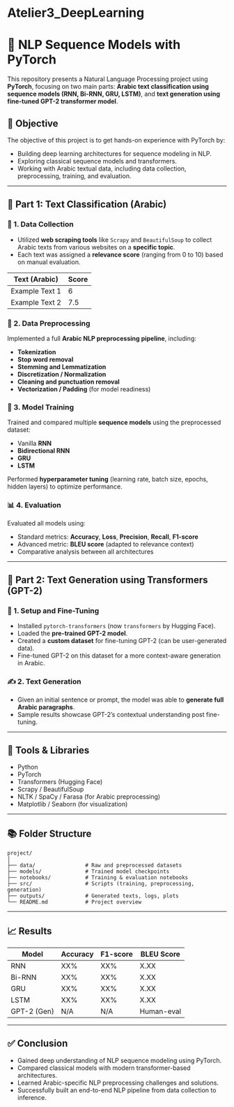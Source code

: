# Atelier3_DeepLearning
# 🧠 NLP Sequence Models with PyTorch

This repository presents a Natural Language Processing project using **PyTorch**, focusing on two main parts: **Arabic text classification using sequence models (RNN, Bi-RNN, GRU, LSTM)**, and **text generation using fine-tuned GPT-2 transformer model**.

## 📌 Objective

The objective of this project is to get hands-on experience with PyTorch by:
- Building deep learning architectures for sequence modeling in NLP.
- Exploring classical sequence models and transformers.
- Working with Arabic textual data, including data collection, preprocessing, training, and evaluation.

---

## 🧪 Part 1: Text Classification (Arabic)

### 📅 1. Data Collection

- Utilized **web scraping tools** like `Scrapy` and `BeautifulSoup` to collect Arabic texts from various websites on a **specific topic**.
- Each text was assigned a **relevance score** (ranging from 0 to 10) based on manual evaluation.

| Text (Arabic)          | Score |
|------------------------|-------|
| Example Text 1         | 6     |
| Example Text 2         | 7.5   |

### 🧹 2. Data Preprocessing

Implemented a full **Arabic NLP preprocessing pipeline**, including:
- **Tokenization**
- **Stop word removal**
- **Stemming and Lemmatization**
- **Discretization / Normalization**
- **Cleaning and punctuation removal**
- **Vectorization / Padding** (for model readiness)

### 🧠 3. Model Training

Trained and compared multiple **sequence models** using the preprocessed dataset:
- Vanilla **RNN**
- **Bidirectional RNN**
- **GRU**
- **LSTM**

Performed **hyperparameter tuning** (learning rate, batch size, epochs, hidden layers) to optimize performance.

### 📊 4. Evaluation

Evaluated all models using:
- Standard metrics: **Accuracy**, **Loss**, **Precision**, **Recall**, **F1-score**
- Advanced metric: **BLEU score** (adapted to relevance context)
- Comparative analysis between all architectures

---

## 🤖 Part 2: Text Generation using Transformers (GPT-2)

### 🧹 1. Setup and Fine-Tuning

- Installed `pytorch-transformers` (now `transformers` by Hugging Face).
- Loaded the **pre-trained GPT-2 model**.
- Created a **custom dataset** for fine-tuning GPT-2 (can be user-generated data).
- Fine-tuned GPT-2 on this dataset for a more context-aware generation in Arabic.

### ✍️ 2. Text Generation

- Given an initial sentence or prompt, the model was able to **generate full Arabic paragraphs**.
- Sample results showcase GPT-2’s contextual understanding post fine-tuning.

---

## 🧰 Tools & Libraries

- Python
- PyTorch
- Transformers (Hugging Face)
- Scrapy / BeautifulSoup
- NLTK / SpaCy / Farasa (for Arabic preprocessing)
- Matplotlib / Seaborn (for visualization)

---

## 📚 Folder Structure

```
project/
│
├── data/                # Raw and preprocessed datasets
├── models/              # Trained model checkpoints
├── notebooks/           # Training & evaluation notebooks
├── src/                 # Scripts (training, preprocessing, generation)
├── outputs/             # Generated texts, logs, plots
└── README.md            # Project overview
```

---

## 📈 Results

| Model          | Accuracy | F1-score | BLEU Score |
|----------------|----------|----------|------------|
| RNN            | XX%      | XX%      | X.XX       |
| Bi-RNN         | XX%      | XX%      | X.XX       |
| GRU            | XX%      | XX%      | X.XX       |
| LSTM           | XX%      | XX%      | X.XX       |
| GPT-2 (Gen)    | N/A      | N/A      | Human-eval |

---

## ✅ Conclusion

- Gained deep understanding of NLP sequence modeling using PyTorch.
- Compared classical models with modern transformer-based architectures.
- Learned Arabic-specific NLP preprocessing challenges and solutions.
- Successfully built an end-to-end NLP pipeline from data collection to inference.

